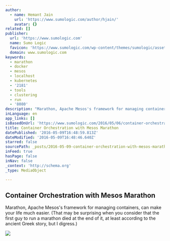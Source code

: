 ```yaml
---
author:
  - name: Hemant Jain
    url: 'https://www.sumologic.com/author/hjain/'
    avatar: {}
related: []
publisher:
  url: 'https://www.sumologic.com'
  name: Sumo Logic
  favicon: 'https://www.sumologic.com/wp-content/themes/sumologic/assets/img/favicon.png'
  domain: www.sumologic.com
keywords:
  - marathon
  - docker
  - mesos
  - localhost
  - kubernetes
  - '2181'
  - tools
  - clustering
  - run
  - '8080'
description: "Marathon, Apache Mesos's framework for managing containers, can make your life much easier. (That may be surprising when you consider that the first guy to run a marathon died at the end of it, at least according to the ancient Greek story, but I digress.)"
inLanguage: en
app_links: []
isBasedOnUrl: 'https://www.sumologic.com/2016/05/06/container-orchestration-mesos-marathon/'
title: Container Orchestration with Mesos Marathon
datePublished: '2016-05-09T16:48:59.813Z'
dateModified: '2016-05-09T16:48:46.640Z'
starred: false
sourcePath: _posts/2016-05-09-container-orchestration-with-mesos-marathon.md
inFeed: true
hasPage: false
inNav: false
_context: 'http://schema.org'
_type: MediaObject

---
```

<article style=""><h1>Container Orchestration with Mesos Marathon</h1><p>Marathon, Apache Mesos's framework for managing containers, can make your life much easier. (That may be surprising when you consider that the first guy to run a marathon died at the end of it, at least according to the ancient Greek story, but I digress.)</p><img src="https://www.sumologic.com/wp-content/uploads/2016/05/mesos.png" /></article>